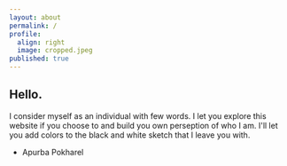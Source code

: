 ```yaml
---
layout: about
permalink: /
profile:
  align: right
  image: cropped.jpeg
published: true
---
```


## Hello.

I consider myself as an individual with few words. I let you explore this website if you choose to and build you own perseption of who I am. I'll let you add colors to the black and white sketch that I leave you with. 

- Apurba Pokharel